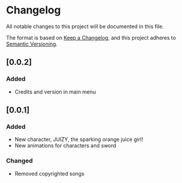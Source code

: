 # Changelog

All notable changes to this project will be documented in this file.

The format is based on [Keep a Changelog](https://keepachangelog.com/en/1.1.0/),
and this project adheres to
[Semantic Versioning](https://semver.org/spec/v2.0.0.html).

## [0.0.2]

### Added

- Credits and version in main menu

## [0.0.1]

### Added

- New character, JUIZY, the sparking orange juice girl!
- New animations for characters and sword

### Changed

- Removed copyrighted songs
